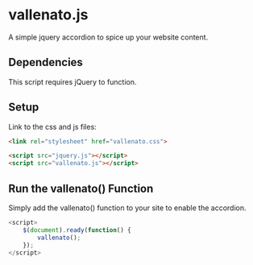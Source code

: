 # vallenato.js
A simple jquery accordion to spice up your website content.

## Dependencies
This script requires jQuery to function.

## Setup
Link to the css and js files:

```html
<link rel="stylesheet" href="vallenato.css">

<script src="jquery.js"></script>
<script src="vallenato.js"></script>
```

## Run the vallenato() Function
Simply add the vallenato() function to your site to enable the accordion.

```javascript
<script>
	$(document).ready(function() {
		vallenato();
	});
</script>
```
